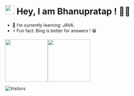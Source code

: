 
<H1><img src="https://emojis.slackmojis.com/emojis/images/1531849430/4246/blob-sunglasses.gif?1531849430" width="30"/> Hey, I am Bhanupratap ! 👋🖖 </H1>
  
  
- 🌱 I’m currently learning: JAVA.
- ⚡ Fun fact: Bing is better for answers ! 😁

<img height="137px" src="https://github-readme-stats.vercel.app/api?username=wantedbear007&hide_title=true&hide_border=true&show_icons=true&include_all_commits=true&count_private=true&line_height=21&text_color=000&icon_color=000&bg_color=0,ea6161,ffc64d,fffc4d,52fa5a&theme=graywhite" /><!-- wi*quL3fcV --><img height="137px" src="https://github-readme-stats.vercel.app/api/top-langs/?username=wantedbear007&hide=html&hide_title=true&hide_border=true&layout=compact&langs_count=6&exclude_repo=comp426,Redventures-Movie-Quotes&text_color=000&icon_color=fff&bg_color=0,52fa5a,4dfcff,CD1818&theme=graywhite" />



![Visitors](https://visitor-badge.glitch.me/badge?page_id=wantedbear007)

